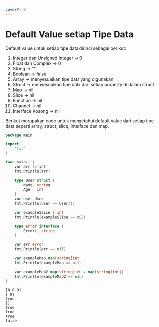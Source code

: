 ```yaml
---
coverY: 0
---
```


# Default Value setiap Tipe Data

Default value untuk setiap tipe data dirinci sebagai berikut:

1. Integer dan Unsigned Integer -> 0
2. Float dan Complex -> 0
3. String -> ""
4. Boolean -> false
5. Array -> menyesuaikan tipe data yang digunakan
6. Struct -> menyesuaikan tipe data dari setiap property di dalam struct &#x20;
7. Map -> nil
8. Slice -> nil
9. Function -> nil
10. Channel -> nil
11. Interface Kosong -> nil

Berikut merupakan code untuk mengetahui default value dari setiap tipe data seperti array, struct, slice, interface dan map.&#x20;

```go
package main

import(
	"fmt"
)

func main() {
	var arr [3]int
	fmt.Println(arr)

	type User struct {
		Name  string
		Age   int
	}
	var user User
	fmt.Println(user == User{})

	var exampleSlice []int
	fmt.Println(exampleSlice == nil)

	type error interface {
		Error() string
	}

	var err error
	fmt.Println(err == nil)

	var exampleMap map[string]int					
	fmt.Println(exampleMap == nil)

	var exampleMap2 map[string]int = map[string]int{}
	fmt.Println(exampleMap2 == nil)
}
```

```
[0 0 0]
{ 0}
true
[]
true
true
true
false
```
